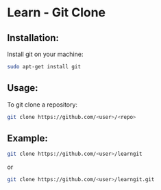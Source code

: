 # Learn - Git Clone

## Installation:

Install git on your machine:
```sh
sudo apt-get install git
```

## Usage:
To git clone a repository:
```sh
git clone https://github.com/<user>/<repo>
```

## Example:
```sh
git clone https://github.com/<user>/learngit
```
or
```sh
git clone https://github.com/<user>/learngit.git
```
